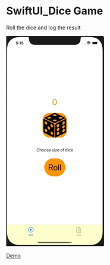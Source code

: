 # SwiftUI_Dice Game
Roll the dice and log the result

![Demo](Demo/diceGame.gif)

[Demo](https://twitter.com/AlaacLux/status/1352290940199825416?s=20)

